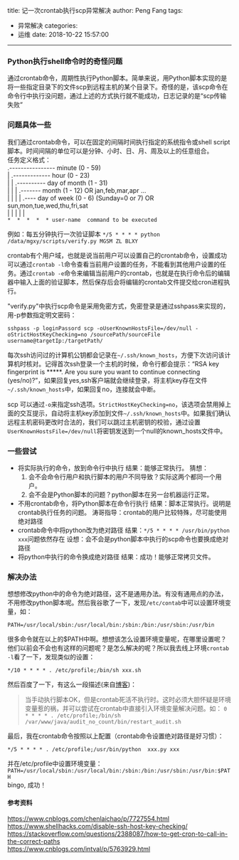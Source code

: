 title: 记一次crontab执行scp异常解决
author: Peng Fang
tags:
  - 异常解决
categories:
  - 运维
date: 2018-10-22 15:57:00
---


### Python执行shell命令时的奇怪问题
通过crontab命令，周期性执行Python脚本。简单来说，用Python脚本实现的是将一些指定目录下的文件scp到远程主机的某个目录下。奇怪的是，该scp命令在命令行中执行没问题，通过上述的方式执行就不能成功，日志记录的是“scp传输失败”

### 问题具体一些
我们通过crontab命令，可以在固定的间隔时间执行指定的系统指令或shell script脚本。时间间隔的单位可以是分钟、小时、日、月、周及以上的任意组合。   
任务定义格式：   
.---------------- minute (0 - 59)   
|  .------------- hour (0 - 23)   
|  |  .---------- day of month (1 - 31)   
|  |  |  .------- month (1 - 12) OR jan,feb,mar,apr ...   
|  |  |  |  .---- day of week (0 - 6) (Sunday=0 or 7) OR sun,mon,tue,wed,thu,fri,sat   
|  |  |  |  |   
`*  *  *  *  * user-name  command to be executed `  

例如：每五分钟执行一次验证脚本
`*/5 * * * * python /data/mgxy/scripts/verify.py MGSM ZL BLXY`

crontab有个用户域，也就是说当前用户可以设置自己的crontab命令，设置成功可以通过`crontab -l`命令查看当前用户设置的任务，不能看到其他用户设置的任务。通过`crontab -e`命令来编辑当前用户的crontab，也就是在执行命令后的编辑器中输入上面的验证脚本，然后保存后会将编辑的crontab文件提交给cron进程执行。

"verify.py"中执行scp命令是采用免密方式，免密登录是通过sshpass来实现的，用-p参数指定明文密码：
``` shell
sshpass -p loginPassord scp -oUserKnownHostsFile=/dev/null -oStrictHostKeyChecking=no /sourcePath/sourceFile username@targetIp:/targetPath/
```

每次ssh访问过的计算机公钥都会记录在`~/.ssh/known_hosts`，方便下次访问该计算机时核对。记得首次ssh登录一个主机的时候，命令行都会提示：“RSA key fingerprint is *****. Are you sure you want to continue connecting (yes/no)?”，如果回复yes,ssh客户端就会继续登录，将主机key存在文件`~/.ssh/known_hosts`中，如果回复no，连接就会中断。

scp 可以通过`-o`来指定ssh选项。`StrictHostKeyChecking=no`，该选项会禁用掉上面的交互提示，自动将主机key添加到文件`~/.ssh/known_hosts`中。如果我们确认远程主机密码更改时合法的，我们可以跳过主机密钥的校验，通过设置`UserKnownHostsFile=/dev/null`将密钥发送到一个null的known_hosts文件中。

### 一些尝试
- 将实际执行的命令，放到命令行中执行
  结果：能够正常执行。
  猜想：
  1. 会不会命令行用户和执行脚本的用户不同导致？实际这两个都同一个用户。
  2. 会不会是Python脚本的问题？python脚本在另一台机器运行正常。
- 不用crontab命令，将Python脚本在命令行执行
  结果：脚本正常执行。说明是crontab执行任务的问题。
  涛哥指导：crontab的用户比较特殊，尽可能使用绝对路径
- crontab命令中将python改为绝对路径
  结果：`*/5 * * * * /usr/bin/python xxx`问题依然存在
  设想：会不会是python脚本中执行的scp命令也要换成绝对路径
- 将python中执行的命令换成绝对路径
  结果：成功！能够正常拷贝文件。
### 解决办法
想想修改python中的命令为绝对路径，这不是通用办法。有没有通用点的办法，不用修改python脚本呢。然后我谷歌了一下，发现`/etc/contab`中可以设置环境变量，如：
``` shell
PATH=/usr/local/sbin:/usr/local/bin:/sbin:/bin:/usr/sbin:/usr/bin
```

很多命令就在以上的$PATH中啊。想想该怎么设置环境变量呢，在哪里设置呢？他们以前会不会也有这样的问题呢？是怎么解决的呢？所以我去线上环境`crontab -l`看了一下，发现类似的设置：
``` shell
*/10 * * * * . /etc/profile;/bin/sh xxx.sh
```

然后百度了一下，有这么一段描述(来自[博客](https://www.cnblogs.com/intval/p/5763929.html))：
>当手动执行脚本OK，但是crontab死活不执行时。这时必须大胆怀疑是环境变量惹的祸，并可以尝试在crontab中直接引入环境变量解决问题。如：
>`0 * * * * . /etc/profile;/bin/sh /var/www/java/audit_no_count/bin/restart_audit.sh`

最后，我在crontab命令按照以上配置（crontab命令设置绝对路径是好习惯）：
``` shell
*/5 * * * * . /etc/profile;/usr/bin/python  xxx.py xxx
```
并在/etc/profile中设置环境变量：
`PATH=/usr/local/sbin:/usr/local/bin:/sbin:/bin:/usr/sbin:/usr/bin:$PATH`   
bingo, 成功！

#### 参考资料
https://www.cnblogs.com/chenlaichao/p/7727554.html   
https://www.shellhacks.com/disable-ssh-host-key-checking/   
https://stackoverflow.com/questions/2388087/how-to-get-cron-to-call-in-the-correct-paths   
https://www.cnblogs.com/intval/p/5763929.html   






